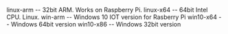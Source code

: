 linux-arm       -- 32bit ARM. Works on Raspberry Pi.
linux-x64       -- 64bit Intel CPU. Linux.
win-arm         -- Windows 10 IOT version for Rasberry Pi
win10-x64       -- Windows 64bit version
win10-x86       -- Windows 32bit version
